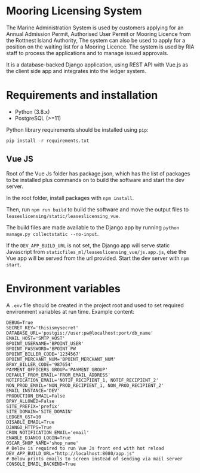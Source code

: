 # Mooring Licensing System
The Marine Administration System is used by customers applying for an Annual Admission Permit, Authorised User Permit or Mooring Licence from the Rottnest Island Authority, The system can also be used to apply for a position on the waiting list for a Mooring Licence. The system is used by RIA staff to process the applications and to manage issued approvals.

It is a database-backed Django application, using REST API with Vue.js as the client side app and integrates into the ledger system.

# Requirements and installation

- Python (3.8.x)
- PostgreSQL (>=11)

Python library requirements should be installed using `pip`:

`pip install -r requirements.txt`

## Vue JS
Root of the Vue Js folder has package.json, which has the list of packages to be installed plus commands on to build the software and start the dev server.

In the root folder, install packages with `npm install`.

Then, run `npm run build` to build the software and move the output files to `leaseslicensing/static/leaseslicensing_vue`.

The build files are made available to the Django app by running `python manage.py collectstatic --no-input`.

If the `DEV_APP_BUILD_URL` is not set, the Django app will serve static Javascript from `staticfiles_ml/leaseslicensing_vue/js.app.js`, 
else the Vue app will be served from the url provided.  Start the dev server with `npm start`.

# Environment variables

A `.env` file should be created in the project root and used to set
required environment variables at run time. Example content:

    DEBUG=True
    SECRET_KEY='thisismysecret'
    DATABASE_URL='postgis://user:pw@localhost:port/db_name'
    EMAIL_HOST='SMTP_HOST'
    BPOINT_USERNAME='BPOINT_USER'
    BPOINT_PASSWORD='BPOINT_PW
    BPOINT_BILLER_CODE='1234567'
    BPOINT_MERCHANT_NUM='BPOINT_MERCHANT_NUM'
    BPAY_BILLER_CODE='987654'
    PAYMENT_OFFICERS_GROUP='PAYMENT_GROUP'
    DEFAULT_FROM_EMAIL='FROM_EMAIL_ADDRESS'
    NOTIFICATION_EMAIL='NOTIF_RECIPIENT_1, NOTIF_RECIPIENT_2'
    NON_PROD_EMAIL='NON_PROD_RECIPIENT_1, NON_PROD_RECIPIENT_2'
    EMAIL_INSTANCE='DEV'
    PRODUCTION_EMAIL=False
    BPAY_ALLOWED=False
    SITE_PREFIX='prefix'
    SITE_DOMAIN='SITE_DOMAIN'
    LEDGER_GST=10
    DISABLE_EMAIL=True
    DJANGO_HTTPS=True
    CRON_NOTIFICATION_EMAIL='email'
    ENABLE_DJANGO_LOGIN=True
    OSCAR_SHOP_NAME='shop_name'
    # Below is required to run Vue Js front end with hot reload
    DEV_APP_BUILD_URL="http://localhost:8080/app.js"
    # Below prints emails to screen instead of sending via mail server
    CONSOLE_EMAIL_BACKEND=True
